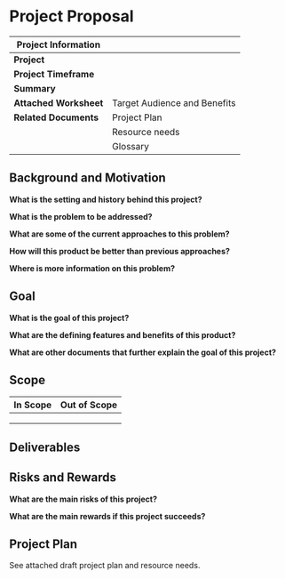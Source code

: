 # Project Proposal

| Project Information    |                              |
| ---------------------- | ---------------------------- |
| **Project**            |                              |
| **Project Timeframe**  |                              |
| **Summary**            |                              |
| **Attached Worksheet** | Target Audience and Benefits |
| **Related Documents**  | Project Plan                 |
|                        | Resource needs               |
|                        | Glossary                     |

## Background and Motivation

[comment]: # (What are the needs or problems that you are trying to address? Why do these needs exist? Why are these problems worth solving? Who is the customer? Write 2-4 paragraphs.)

**What is the setting and history behind this project?**

**What is the problem to be addressed?**

**What are some of the current approaches to this problem?**

**How will this product be better than previous approaches?**

**Where is more information on this problem?**

## Goal

**What is the goal of this project?**

[comment]: # (This should be relatively short since you can reference terms defined above)

**What are the defining features and benefits of this product?**

**What are other documents that further explain the goal of this project?**

[comment]: # (Ex: Mockups, Early User Stories, Comparison with competitors, Draft feature list)

## Scope

[comment]: # (What are the high-level things that you plan to do, and that you will not do? What are your important simplifying assumptions? Try to guard against reasonable misunderstandings that might arise if you did not explain the scope. It can take the form of a paragraph, bullet list, in/out list, and/or UML context diagram.)

| In Scope | Out of Scope |
| -------- | ------------ |
|          |              |
|          |              |
|          |              |

## Deliverables

[comment]: # (Briefly list project deliverables. When you are done, what will you deliver to the customer? This can be copied from the draft project plan and simplified to reduce technical detail.)

## Risks and Rewards

[comment]: # (Briefly list and rank major risks. Risks are detailed in the draft project plan. For this proposal document, you should select the most important risks from the project plan and explain them in non-technical terms.)

**What are the main risks of this project?**

**What are the main rewards if this project succeeds?**

## Project Plan

See attached draft project plan and resource needs.